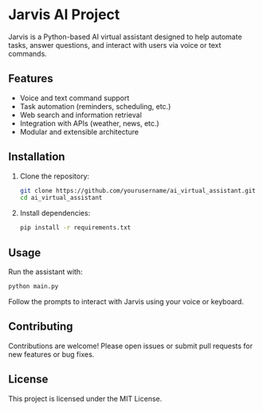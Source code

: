 # Jarvis AI Project
  
Jarvis is a Python-based AI virtual assistant designed to help automate tasks, answer questions, and interact with users via voice or text commands.

## Features

- Voice and text command support
- Task automation (reminders, scheduling, etc.)
- Web search and information retrieval
- Integration with APIs (weather, news, etc.)
- Modular and extensible architecture

## Installation

1. Clone the repository:

   ```bash
   git clone https://github.com/yourusername/ai_virtual_assistant.git
   cd ai_virtual_assistant
   ```

2. Install dependencies:

   ```bash
   pip install -r requirements.txt
   ```

## Usage

Run the assistant with:

```bash
python main.py
```

Follow the prompts to interact with Jarvis using your voice or keyboard.

## Contributing

Contributions are welcome! Please open issues or submit pull requests for new features or bug fixes.

## License

This project is licensed under the MIT License.
